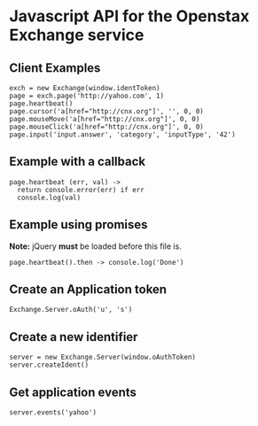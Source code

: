 # Javascript API for the Openstax Exchange service

## Client Examples

    exch = new Exchange(window.identToken)
    page = exch.page('http://yahoo.com', 1)
    page.heartbeat()
    page.cursor('a[href="http://cnx.org"]', '', 0, 0)
    page.mouseMove('a[href="http://cnx.org"]', 0, 0)
    page.mouseClick('a[href="http://cnx.org"]', 0, 0)
    page.input('input.answer', 'category', 'inputType', '42')

## Example with a callback

    page.heartbeat (err, val) ->
      return console.error(err) if err
      console.log(val)

## Example using promises

**Note:** jQuery **must** be loaded before this file is.

    page.heartbeat().then -> console.log('Done')

## Create an Application token

    Exchange.Server.oAuth('u', 's')

## Create a new identifier

    server = new Exchange.Server(window.oAuthToken)
    server.createIdent()

## Get application events

    server.events('yahoo')
